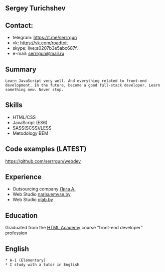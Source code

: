 ## Sergey Turichshev 

## Contact:
    
+ telegram: https://t.me/serrrgun
+ vk:       https://vk.com/roadtoit
+ skype:    live:a0207b3e5abc687f.
+ e-mail:   serrrgun@mail.ru

## Summary 
    Learn JavaScript very well. And everything related to front-end development. In the future, become a good full-stack developer. Learn something new. Never stop.

## Skills 
    
* HTML/CSS
* JavaScript (ES6)
* SASS(SCSS)/LESS
* Metodology BEM

## Code examples (LATEST)
    
https://github.com/serrrgun/webdev

## Experience 
    
* Outsourcing company [Лига А.](https://liga-a.ru/) 
* Web Studio [narisuemvse.by](https://narisuemvse.by/)
* Web Studio [qlab.by](https://qlab.by/)

## Education 
    
Graduated from the [HTML Academy](https://htmlacademy.ru/) course "front-end developer" profession

## English 
    * A-1 (Elementary)
    * I study with a tutor in English
